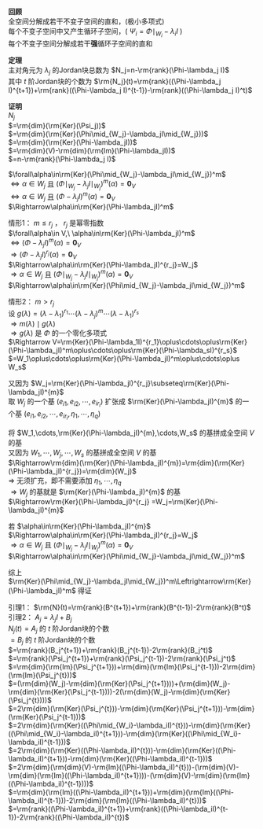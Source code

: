**回顾**  
全空间分解成若干不变子空间的直和，(极小多项式)  
每个不变子空间中又产生循环子空间，( $\Psi_i=\Phi\mid_{W_i}-\lambda_iI$ )  
每个不变子空间分解成若干**强**循环子空间的直和  
  
**定理**  
主对角元为 $\lambda_j$ 的Jordan块总数为 $N_j=n-\rm{rank}(\Phi-\lambda_j I)$   
其中 $t$ 阶Jordan块的个数为 $\rm{N_j}(t)=\rm{rank}((\Phi-\lambda_j I)^{t+1})+\rm{rank}((\Phi-\lambda_j I)^{t-1})-\rm{rank}((\Phi-\lambda_j I)^t)$   
  
**证明**  
 $N_j$   
 $=\rm{dim}(\rm{Ker}(\Psi_j))$   
 $=\rm{dim}(\rm{Ker}(\Phi\mid_{W_j}-\lambda_jI\mid_{W_j}))$   
 $=\rm{dim}(\rm{Ker}(\Phi-\lambda_jI))$   
 $=\rm{dim}(V)-\rm{dim}(\rm{Im}(\Phi-\lambda_jI))$   
 $=n-\rm{rank}(\Phi-\lambda_j I)$   
  
 $\forall\alpha\in\rm{Ker}(\Phi\mid_{W_j}-\lambda_jI\mid_{W_j})^m$   
 $\Leftrightarrow\alpha\in W_j$ 且 $(\Phi\mid_{W_j}-\lambda_jI\mid_{W_j})^m(\alpha)=\mathbf0_V$   
 $\Leftrightarrow\alpha\in W_j$ 且 $(\Phi-\lambda_jI)^m(\alpha)=\mathbf0_V$   
 $\Rightarrow\alpha\in\rm{Ker}(\Phi-\lambda_jI)^m$   
  
情形1： $m\le r_j$ ， $r_j$ 是幂零指数  
 $\forall\alpha\in V,\ \alpha\in\rm{Ker}(\Phi-\lambda_jI)^m$   
 $\Leftrightarrow(\Phi-\lambda_jI)^m(\alpha)=\mathbf0_V$   
 $\Rightarrow(\Phi-\lambda_jI)^{r_j}(\alpha)=\mathbf0_V$   
 $\Rightarrow\alpha\in\rm{Ker}(\Phi-\lambda_jI)^{r_j}=W_j$   
 $\Rightarrow\alpha\in W_j$ 且 $(\Phi\mid_{W_j}-\lambda_jI\mid_{W_j})^m(\alpha)=\mathbf0_V$   
 $\Rightarrow\alpha\in\rm{Ker}(\Phi\mid_{W_j}-\lambda_jI\mid_{W_j})^m$   
  
情形2： $m>r_j$   
设 $g(\lambda)=(\lambda-\lambda_1)^{r_1}\cdots(\lambda-\lambda_j)^m\cdots(\lambda-\lambda_1)^{r_s}$   
 $\Rightarrow m(\lambda)\mid g(\lambda)$   
 $\Rightarrow g(\lambda)$ 是 $\Phi$ 的一个零化多项式  
 $\Rightarrow V=\rm{Ker}(\Phi-\lambda_1I)^{r_1}\oplus\cdots\oplus\rm{Ker}(\Phi-\lambda_jI)^m\oplus\cdots\oplus\rm{Ker}(\Phi-\lambda_sI)^{r_s}$   
 $=W_1\oplus\cdots\oplus\rm{Ker}(\Phi-\lambda_jI)^m\oplus\cdots\oplus W_s$   
  
又因为 $W_j=\rm{Ker}(\Phi-\lambda_jI)^{r_j}\subseteq\rm{Ker}(\Phi-\lambda_jI)^{m}$   
取 $W_j$ 的一个基 $(e_{i1},e_{i2},\cdots,e_{ir_i})$ 扩张成 $\rm{Ker}(\Phi-\lambda_jI)^{m}$ 的一个基 $(e_{i1},e_{i2},\cdots,e_{ir_i},\eta_1,\cdots,\eta_q)$   
  
将 $W_1,\cdots,\rm{Ker}(\Phi-\lambda_jI)^{m},\cdots,W_s$ 的基拼成全空间 $V$ 的基  
又因为 $W_1,\cdots,W_j,\cdots,W_s$ 的基拼成全空间 $V$ 的基  
 $\Rightarrow\rm{dim}(\rm{Ker}(\Phi-\lambda_jI)^{m})=\rm{dim}(\rm{Ker}(\Phi-\lambda_jI)^{r_j})=\rm{dim}(W_j)$   
 $\Rightarrow$ 无须扩充，即不需要添加 $\eta_1,\cdots,\eta_q$   
 $\Rightarrow W_j$ 的基就是 $\rm{Ker}(\Phi-\lambda_jI)^{m}$ 的基  
 $\Rightarrow\rm{Ker}(\Phi-\lambda_jI)^{r_j} =W_j=\rm{Ker}(\Phi-\lambda_jI)^{m}$   
  
若 $\alpha\in\rm{Ker}(\Phi-\lambda_jI)^{m}$   
 $\Rightarrow\alpha\in\rm{Ker}(\Phi-\lambda_jI)^{r_j}=W_j$   
 $\Rightarrow\alpha\in W_j$ 且 $(\Phi\mid_{W_j}-\lambda_jI\mid_{W_j})^m(\alpha)=\mathbf0_V$   
 $\Rightarrow\alpha\in\rm{Ker}(\Phi\mid_{W_j}-\lambda_jI\mid_{W_j})^m$   
  
综上  
 $\rm{Ker}(\Phi\mid_{W_j}-\lambda_jI\mid_{W_j})^m\Leftrightarrow\rm{Ker}(\Phi-\lambda_jI)^m$ 得证  
  
引理1： $\rm{N}(t)=\rm{rank}(B^{t+1})+\rm{rank}(B^{t-1})-2\rm{rank}(B^t)$   
引理2： $A_j=\lambda_jI+B_j$   
 $N_j(t)=A_j$ 的 $t$ 阶Jordan块的个数  
 $=B_j$ 的 $t$ 阶Jordan块的个数  
 $=\rm{rank}(B_j^{t+1})+\rm{rank}(B_j^{t-1})-2\rm{rank}(B_j^t)$   
 $=\rm{rank}(\Psi_j^{t+1})+\rm{rank}(\Psi_j^{t-1})-2\rm{rank}(\Psi_j^t)$   
 $=\rm{dim}(\rm{Im}(\Psi_j^{t+1}))+\rm{dim}(\rm{Im}(\Psi_j^{t-1}))-2\rm{dim}(\rm{Im}(\Psi_j^{t}))$   
 $=(\rm{dim}(W_j)-\rm{dim}(\rm{Ker}(\Psi_j^{t+1})))+(\rm{dim}(W_j)-\rm{dim}(\rm{Ker}(\Psi_j^{t-1})))-2(\rm{dim}(W_j)-\rm{dim}(\rm{Ker}(\Psi_j^{t})))$   
 $=2\rm{dim}(\rm{Ker}(\Psi_j^{t}))-\rm{dim}(\rm{Ker}(\Psi_j^{t+1}))-\rm{dim}(\rm{Ker}(\Psi_j^{t-1}))$   
 $=2\rm{dim}(\rm{Ker}((\Phi\mid_{W_i}-\lambda_iI)^{t}))-\rm{dim}(\rm{Ker}((\Phi\mid_{W_i}-\lambda_iI)^{t+1}))-\rm{dim}(\rm{Ker}((\Phi\mid_{W_i}-\lambda_iI)^{t-1}))$   
 $=2\rm{dim}(\rm{Ker}((\Phi-\lambda_iI)^{t}))-\rm{dim}(\rm{Ker}((\Phi-\lambda_iI)^{t+1}))-\rm{dim}(\rm{Ker}((\Phi-\lambda_iI)^{t-1}))$   
 $=2\rm{dim}(\rm{dim}(V)-\rm{Im}((\Phi-\lambda_iI)^{t}))-(\rm{dim}(V)-\rm{dim}(\rm{Im}((\Phi-\lambda_iI)^{t+1})))-(\rm{dim}(V)-\rm{dim}(\rm{Im}((\Phi-\lambda_iI)^{t-1})))$   
 $=\rm{dim}(\rm{Im}((\Phi-\lambda_iI)^{t+1}))+\rm{dim}(\rm{Im}((\Phi-\lambda_iI)^{t-1}))-2\rm{dim}(\rm{Im}((\Phi-\lambda_iI)^{t}))$   
 $=\rm{rank}((\Phi-\lambda_iI)^{t+1})+\rm{rank}((\Phi-\lambda_iI)^{t-1})-2\rm{rank}((\Phi-\lambda_iI)^{t})$   
